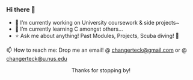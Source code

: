 ### Hi there 👋
- 🔭 I’m currently working on University coursework & side projects~
- 🌱 I’m currently learning C amongst others...
- ⭐ Ask me about anything! Past Modules, Projects, Scuba diving! 🤿

📫 How to reach me: Drop me an email! @ changerteck@gmail.com or @ changerteck@u.nus.edu

<!-- ![Profile Views](https://komarev.com/ghpvc/?username=gerteck&color=green) -->
<!-- ![GitHub Stats](https://github-readme-stats.vercel.app/api?username=gerteck&show_icons=true&theme=dark) -->

<!--
<p align="center">
  <img src="https://img.shields.io/badge/Languages-Java%20%7C%20JavaScript%20%7C%20Python%20%7C%20C%20%7C%20C++-blue" alt="Languages">
  <img src="https://img.shields.io/badge/Frameworks-React%20%7C%20PostgreSQL%20%7C%20HTML%20%7C%20CSS-blueviolet" alt="Frameworks">
</p>
-->

<p align="center">Thanks for stopping by!</p>

<!--
**gerteck/gerteck** is a ✨ _special_ ✨ repository because its `README.md` (this file) appears on your GitHub profile.

Here are some ideas to get you started:

- 🔭 I’m currently working on ...
- 🌱 I’m currently learning ...
- 👯 I’m looking to collaborate on ...
- 🤔 I’m looking for help with ...
- 💬 Ask me about ...
- 📫 How to reach me: ...
- 😄 Pronouns: ...
- ⚡ Fun fact: ...
-->
